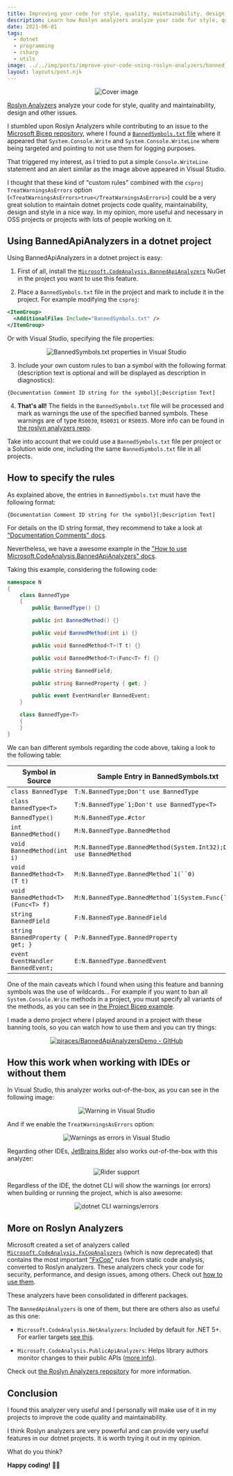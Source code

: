 ```yaml
---
title: Improving your code for style, quality, maintainability, design... with Roslyn Analyzers
description: Learn how Roslyn analyzers analyze your code for style, quality and maintainability, design and other issues.
date: 2021-06-01
tags:
  - dotnet
  - programming
  - csharp
  - utils
image: ../../img/posts/improve-your-code-using-roslyn-analyzers/banned_symbols_overview.png
layout: layouts/post.njk
---
```


<div align="center">

![Cover image](../../img/posts/improve-your-code-using-roslyn-analyzers/banned_symbols_overview.png)
</div>

[Roslyn Analyzers](https://github.com/dotnet/roslyn-analyzers) analyze your code for style, quality and maintainability, design and other issues.

I stumbled upon Roslyn Analyzers while contributing to an issue to the [Microsoft Bicep repository](https://github.com/Azure/bicep), where I found a [`BannedSymbols.txt` file](https://github.com/Azure/bicep/blob/main/src/BannedSymbols.txt) where it appeared that `System.Console.Write` and `System.Console.WriteLine` where being targeted and pointing to not use them for logging purposes.

That triggered my interest, as I tried to put a simple `Console.WriteLine` statement and an alert similar as the image above appeared in Visual Studio.

I thought that these kind of "custom rules" combined with the `csproj` `TreatWarningsAsErrors` option (`<TreatWarningsAsErrors>true</TreatWarningsAsErrors>`) could be a very great solution to maintain dotnet projects code quality, maintainability, design and style in a nice way. In my opinion, more useful and necessary in OSS projects or projects with lots of people working on it.

## Using BannedApiAnalyzers in a dotnet project

Using BannedApiAnalyzers in a dotnet project is easy:

1. First of all, install the [`Microsoft.CodeAnalysis.BannedApiAnalyzers`](https://www.nuget.org/packages/Microsoft.CodeAnalysis.BannedApiAnalyzers) NuGet in the project you want to use this feature.

2. Place a `BannedSymbols.txt` file in the project and mark to include it in the project. For example modifying the `csproj`:

```xml
<ItemGroup>
  <AdditionalFiles Include="BannedSymbols.txt" />
</ItemGroup>
```

Or with Visual Studio, specifying the file properties:
<div align="center">

![BannedSymbols.txt properties in Visual Studio](../../img/posts/improve-your-code-using-roslyn-analyzers/banned_symbols_properties.png)
</div>


3. Include your own custom rules to ban a symbol with the following format (description text is optional and will be displayed as description in diagnostics):

```
{Documentation Comment ID string for the symbol}[;Description Text]
```

4. **That's all!** The fields in the `BannedSymbols.txt` file will be processed and mark as warnings the use of the specified banned symbols. These warnings are of type `RS0030`, `RS0031` or `RS0035`. More info can be found in [the roslyn analyzers repo](https://github.com/dotnet/roslyn-analyzers/blob/main/src/Microsoft.CodeAnalysis.BannedApiAnalyzers/Microsoft.CodeAnalysis.BannedApiAnalyzers.md).


Take into account that we could use a `BannedSymbols.txt` file per project or a Solution wide one, including the same `BannedSymbols.txt` file in all projects.

## How to specify the rules

As explained above, the entries in `BannedSymbols.txt` must have the following format:
```
{Documentation Comment ID string for the symbol}[;Description Text]
```
For details on the ID string format, they recommend to take a look at ["Documentation Comments" docs](https://github.com/dotnet/csharplang/blob/main/spec/documentation-comments.md#id-string-format).

Nevertheless, we have a awesome example in the ["How to use Microsoft.CodeAnalysis.BannedApiAnalyzers" docs](https://github.com/dotnet/roslyn-analyzers/blob/main/src/Microsoft.CodeAnalysis.BannedApiAnalyzers/BannedApiAnalyzers.Help.md).

Taking this example, considering the following code:
```csharp
namespace N
{
    class BannedType
    {
        public BannedType() {}

        public int BannedMethod() {}

        public void BannedMethod(int i) {}

        public void BannedMethod<T>(T t) {}

        public void BannedMethod<T>(Func<T> f) {}

        public string BannedField;

        public string BannedProperty { get; }

        public event EventHandler BannedEvent;
    }

    class BannedType<T>
    {
    }
}
```

We can ban different symbols regarding the code above, taking a look to the following table:


| Symbol in Source                      | Sample Entry in BannedSymbols.txt
| -----------                           | -----------
| `class BannedType`                    | `T:N.BannedType;Don't use BannedType`
| `class BannedType<T>`                 | ``T:N.BannedType`1;Don't use BannedType<T>``
| `BannedType()`                        | `M:N.BannedType.#ctor`
| `int BannedMethod()`                  | `M:N.BannedType.BannedMethod`
| `void BannedMethod(int i)`            | `M:N.BannedType.BannedMethod(System.Int32);Don't use BannedMethod`
| `void BannedMethod<T>(T t)`           | ```M:N.BannedType.BannedMethod`1(``0)```
| `void BannedMethod<T>(Func<T> f)`     | ```M:N.BannedType.BannedMethod`1(System.Func{``0})```
| `string BannedField`                  | `F:N.BannedType.BannedField`
| `string BannedProperty { get; }`      | `P:N.BannedType.BannedProperty`
| `event EventHandler BannedEvent;`     | `E:N.BannedType.BannedEvent`


One of the main caveats which I found when using this feature and banning symbols was the use of wildcards... For example if you want to ban all `System.Console.Write` methods in a project, you must specify all variants of the methods, as you can see in [the Project Bicep example](https://github.com/Azure/bicep/blob/main/src/BannedSymbols.txt).

I made a demo project where I played around in a project with these banning tools, so you can watch how to use them and you can try things:

<div align="center">

[![piraces/BannedApiAnalyzersDemo - GitHub](https://gh-card.dev/repos/piraces/BannedApiAnalyzersDemo.svg)](https://github.com/piraces/BannedApiAnalyzersDemo)
</div>

## How this work when working with IDEs or without them

In Visual Studio, this analyzer works out-of-the-box, as you can see in the following image:

<div align="center">

![Warning in Visual Studio](../../img/posts/improve-your-code-using-roslyn-analyzers/banned_symbols_alert.png)
</div>

And if we enable the `TreatWarningsAsErrors` option:

<div align="center">

![Warnings as errors in Visual Studio](../../img/posts/improve-your-code-using-roslyn-analyzers/banned_symbols_as_errors.png)
</div>

Regarding other IDEs, [JetBrains Rider](https://www.jetbrains.com/rider/) also works out-of-the-box with this analyzer:

<div align="center">

![Rider support](../../img/posts/improve-your-code-using-roslyn-analyzers/banned_symbols_overview_rider.png)
</div>

Regardless of the IDE, the dotnet CLI will show the warnings (or errors) when building or running the project, which is also awesome:

<div align="center">

![dotnet CLI warnings/errors](../../img/posts/improve-your-code-using-roslyn-analyzers/console_error.png)
</div>

## More on Roslyn Analyzers

Microsoft created a set of analyzers called [`Microsoft.CodeAnalysis.FxCopAnalyzers`](https://www.nuget.org/packages/Microsoft.CodeAnalysis.FxCopAnalyzers) (which is now deprecated) that contains the most important ["FxCop"](https://en.wikipedia.org/wiki/FxCop) rules from static code analysis, converted to Roslyn analyzers. These analyzers check your code for security, performance, and design issues, among others. Check out [how to use them](https://docs.microsoft.com/en-us/visualstudio/code-quality/install-net-analyzers?view=vs-2019).

These analyzers have been consolidated in different packages.

The `BannedApiAnalyzers` is one of them, but there are others also as useful as this one:

- `Microsoft.CodeAnalysis.NetAnalyzers`: Included by default for .NET 5+. For earlier targets [see this](https://github.com/dotnet/roslyn-analyzers#microsoftcodeanalysisnetanalyzers).

- `Microsoft.CodeAnalysis.PublicApiAnalyzers`: Helps library authors monitor changes to their public APIs ([more info](https://github.com/dotnet/roslyn-analyzers#microsoftcodeanalysispublicapianalyzers)).

Check out [the Roslyn Analyzers repository](https://github.com/dotnet/roslyn-analyzers) for more information.

## Conclusion

I found this analyzer very useful and I personally will make use of it in my projects to improve the code quality and maintainability.

I think Roslyn analyzers are very powerful and can provide very useful features in our dotnet projects. It is worth trying it out in my opinion.

What do you think?

**Happy coding!** 🎉🎉
